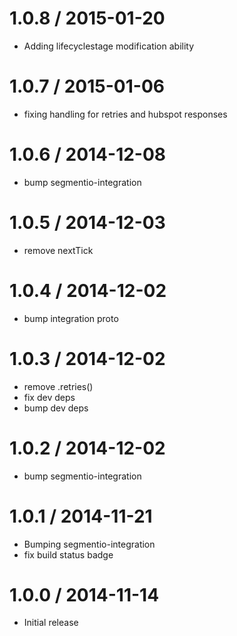 
1.0.8 / 2015-01-20
==================

  * Adding lifecyclestage modification ability

1.0.7 / 2015-01-06
==================

  * fixing handling for retries and hubspot responses

1.0.6 / 2014-12-08
==================

 * bump segmentio-integration

1.0.5 / 2014-12-03
==================

  * remove nextTick

1.0.4 / 2014-12-02
==================

 * bump integration proto

1.0.3 / 2014-12-02
==================

 * remove .retries()
 * fix dev deps
 * bump dev deps

1.0.2 / 2014-12-02
==================

 * bump segmentio-integration

1.0.1 / 2014-11-21
==================

 * Bumping segmentio-integration
 * fix build status badge

1.0.0 / 2014-11-14
==================

  * Initial release
